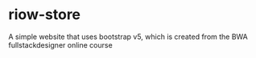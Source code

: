 # riow-store
A simple website that uses bootstrap v5, which is created from the BWA fullstackdesigner online course
